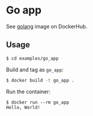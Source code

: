 # Go app

See [golang](https://hub.docker.com/_/golang) image on DockerHub.


## Usage

```sh
$ cd examples/go_app
```

Build and tag as `go_app`:

```sh
$ docker build -t go_app .
```

Run the container:

```console
$ docker run --rm go_app
Hello, World!
```
